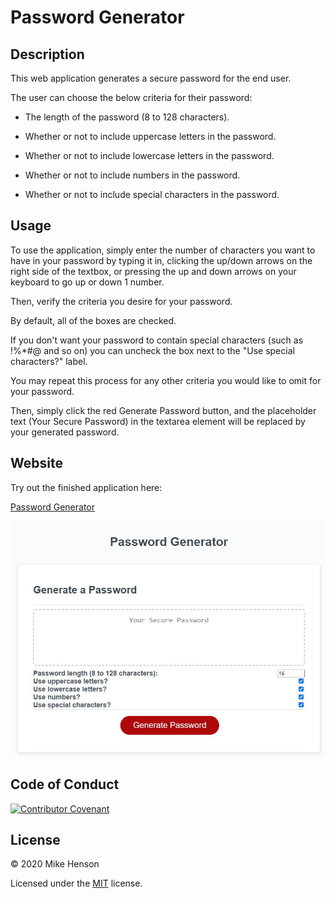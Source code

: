 # Password Generator

## Description

This web application generates a secure password for the end user.

The user can choose the below criteria for their password:

* The length of the password (8 to 128 characters).

* Whether or not to include uppercase letters in the password.

* Whether or not to include lowercase letters in the password.

* Whether or not to include numbers in the password.

* Whether or not to include special characters in the password.

## Usage

To use the application, simply enter the number of characters you want to have in your password by typing it in, clicking the up/down arrows on the right side of the textbox, or pressing the up and down arrows on your keyboard to go up or down 1 number.

Then, verify the criteria you desire for your password.

By default, all of the boxes are checked.

If you don't want your password to contain special characters (such as !%*#@ and so on) you can uncheck the box next to the "Use special characters?" label. 

You may repeat this process for any other criteria you would like to omit for your password.

Then, simply click the red Generate Password button, and the placeholder text (Your Secure Password) in the textarea element will be replaced by your generated password.

## Website

Try out the finished application here:

[Password Generator](https://mikeh138.github.io/password-generator/)

![Screenshot of Password Generator](./assets/images/password_generator_screenshot.jpg)

## Code of Conduct

[![Contributor Covenant](https://img.shields.io/badge/Contributor%20Covenant-v2.0%20adopted-ff69b4.svg)](code_of_conduct.md)  

## License

&copy; 2020 Mike Henson  

Licensed under the [MIT](LICENSE.txt) license.